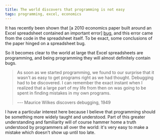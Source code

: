 ```yaml
---
title: The world discovers that programming is not easy
tags: programming, excel, economics
---
```


It has recently been shown that [a 2010 economics paper built around an
Excel spreadsheet contained an important error] [bug], and this error came
from the code in the spreadsheet itself. To be exact, some conclusions of
the paper hinged on a spreadsheet bug.

So it becomes clear to the world at large that Excel spreadsheets are
programming, and being programming they will almost definitely contain
bugs.

> As soon as we started programming, we found to our surprise that it
> wasn't as easy to get programs right as we had thought. Debugging had to
> be discovered. I can remember the exact instant when I realized that a
> large part of my life from then on was going to be spent in finding
> mistakes in my own programs.
>
> --- Maurice Wilkes discovers debugging, 1949

I have a particular interest here because I believe that programming
should be something more widely taught and understood. Part of this
greater understanding and familiarity will of course hammer home a truth
understood by programmers all over the world: it's very easy to make a
mistake which doesn't show up until too late.


[bug]:
<http://www.guardian.co.uk/politics/2013/apr/18/uncovered-error-george-osborne-austerity>
    "Erroneous Excel spreadsheet source for austerity measures"
